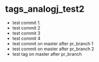 # tags_analogj_test2

- test commit 1.
- test commit 2
- test commit 3
- test commit 4
- test commit on master after pr_branch 1
- test commit on master after pr_branch 2
- test tag on master after pr_branch